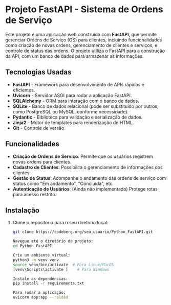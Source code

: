 # Projeto FastAPI - Sistema de Ordens de Serviço

Este projeto é uma aplicação web construída com **FastAPI**, que permite gerenciar Ordens de Serviço (OS) para clientes, incluindo funcionalidades como criação de novas ordens, gerenciamento de clientes e serviços, e controle de status das ordens. O projeto utiliza o FastAPI para a construção da API, com um banco de dados para armazenar as informações.

## Tecnologias Usadas

- **FastAPI** - Framework para desenvolvimento de APIs rápidas e eficientes.
- **Uvicorn** - Servidor ASGI para rodar a aplicação FastAPI.
- **SQLAlchemy** - ORM para interação com o banco de dados.
- **SQLite** - Banco de dados relacional (pode ser substituído por outros, como PostgreSQL ou MySQL, conforme necessidade).
- **Pydantic** - Biblioteca para validação e serialização de dados.
- **Jinja2** - Motor de templates para renderização de HTML.
- **Git** - Controle de versão.

## Funcionalidades

- **Criação de Ordens de Serviço**: Permite que os usuários registrem novas ordens para clientes.
- **Cadastro de Clientes**: Possibilita o gerenciamento de informações dos clientes.
- **Gestão de Status**: Acompanhe o andamento das ordens de serviço com status como "Em andamento", "Concluída", etc.
- **Autenticação de Usuários**: (Ainda não implementado) Protege rotas para acesso restrito.


## Instalação

1. Clone o repositório para o seu diretório local:
   ```bash
   git clone https://codeberg.org/seu_usuario/Python_FastAPI.git

   Navegue até o diretório do projeto:
   cd Python_FastAPI
   
   Crie um ambiente virtual:
   python3 -m venv venv
   source venv/bin/activate  # Para Linux/MacOS
   [venv\Scripts\activate ]    # Para Windows

   Instale as dependências:
   pip install -r requirements.txt

   Para rodar a aplicação:
   uvicorn app:app --reload


